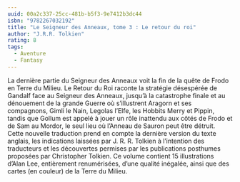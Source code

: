 ```yaml
---
uuid: 00a2c337-25cc-481b-b5f3-9e7412b3dc44
isbn: "9782267032192"
title: "Le Seigneur des Anneaux, tome 3 : Le retour du roi"
author: "J.R.R. Tolkien"
rating: 8
tags:
  - Aventure
  - Fantasy
---
```


La dernière partie du Seigneur des Anneaux voit la fin de la quête de Frodo en Terre du Milieu. Le Retour du Roi raconte la stratégie désespérée de Gandalf face au Seigneur des Anneaux, jusqu’à la catastrophe finale et au dénouement de la grande Guerre où s’illustrent Aragorn et ses compagnons, Gimli le Nain, Legolas l’Elfe, les Hobbits Merry et Pippin, tandis que Gollum est appelé à jouer un rôle inattendu aux côtés de Frodo et de Sam au Mordor, le seul lieu où l’Anneau de Sauron peut être détruit. Cette nouvelle traduction prend en compte la dernière version du texte anglais, les indications laissées par J. R. R. Tolkien à l’intention des traducteurs et les découvertes permises par les publications posthumes proposées par Christopher Tolkien. Ce volume contient 15 illustrations d’Alan Lee, entièrement renumérisées, d’une qualité inégalée, ainsi que des cartes (en couleur) de la Terre du Milieu.
